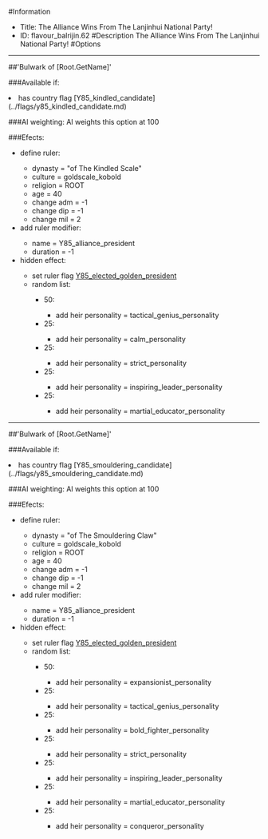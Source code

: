 #Information
 - Title: The Alliance Wins From The Lanjinhui National Party!
 - ID: flavour_balrijin.62
#Description
The Alliance Wins From The Lanjinhui National Party!
#Options

___
##'Bulwark of [Root.GetName]'

###Available if:
<li>has country flag [Y85_kindled_candidate](../flags/y85_kindled_candidate.md)</li>

###AI weighting:
AI weights this option at 100


###Efects:<ul><li>define ruler:</li><ul><li>dynasty = "of The Kindled Scale"</li><li>culture = goldscale_kobold</li><li>religion = ROOT</li><li>age = 40</li><li>change adm = -1</li><li>change dip = -1</li><li>change mil = 2</li></ul><li>add ruler modifier:</li><ul><li>name = Y85_alliance_president</li><li>duration = -1</li></ul><li>hidden effect:</li><ul><li>set ruler flag [Y85_elected_golden_president](../flags/y85_elected_golden_president.md)</li><li>random list:</li><ul><li>50:</li><ul><li>add heir personality = tactical_genius_personality</li></ul><li>25:</li><ul><li>add heir personality = calm_personality</li></ul><li>25:</li><ul><li>add heir personality = strict_personality</li></ul><li>25:</li><ul><li>add heir personality = inspiring_leader_personality</li></ul><li>25:</li><ul><li>add heir personality = martial_educator_personality</li></ul></ul></ul></ul>

___
##'Bulwark of [Root.GetName]'

###Available if:
<li>has country flag [Y85_smouldering_candidate](../flags/y85_smouldering_candidate.md)</li>

###AI weighting:
AI weights this option at 100


###Efects:<ul><li>define ruler:</li><ul><li>dynasty = "of The Smouldering Claw"</li><li>culture = goldscale_kobold</li><li>religion = ROOT</li><li>age = 40</li><li>change adm = -1</li><li>change dip = -1</li><li>change mil = 2</li></ul><li>add ruler modifier:</li><ul><li>name = Y85_alliance_president</li><li>duration = -1</li></ul><li>hidden effect:</li><ul><li>set ruler flag [Y85_elected_golden_president](../flags/y85_elected_golden_president.md)</li><li>random list:</li><ul><li>50:</li><ul><li>add heir personality = expansionist_personality</li></ul><li>25:</li><ul><li>add heir personality = tactical_genius_personality</li></ul><li>25:</li><ul><li>add heir personality = bold_fighter_personality</li></ul><li>25:</li><ul><li>add heir personality = strict_personality</li></ul><li>25:</li><ul><li>add heir personality = inspiring_leader_personality</li></ul><li>25:</li><ul><li>add heir personality = martial_educator_personality</li></ul><li>25:</li><ul><li>add heir personality = conqueror_personality</li></ul></ul></ul></ul>
